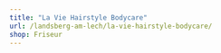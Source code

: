 ```yaml
---
title: "La Vie Hairstyle Bodycare"
url: /landsberg-am-lech/la-vie-hairstyle-bodycare/
shop: Friseur
---
```

